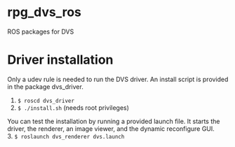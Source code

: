 rpg_dvs_ros
===========

ROS packages for DVS

# Driver installation
Only a udev rule is needed to run the DVS driver. An install script is provided in the package dvs_driver.  
1. `$ roscd dvs_driver`  
2. `$ ./install.sh` (needs root privileges)

You can test the installation by running a provided launch file. It starts the driver, the renderer, an image viewer, and the dynamic reconfigure GUI.  
3. `$ roslaunch dvs_renderer dvs.launch`  
